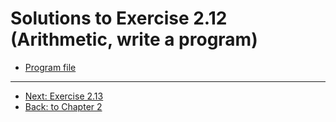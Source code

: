 # Solutions to Exercise 2.12 (Arithmetic, write a program)

-   [Program file](e02_12.cpp)

---

-   [Next: Exercise 2.13](02_13.md)
-   [Back: to Chapter 2](README.md)
